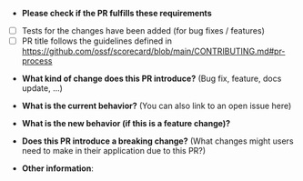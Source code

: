 * **Please check if the PR fulfills these requirements**
- [ ] Tests for the changes have been added (for bug fixes / features)
- [ ] PR title follows the guidelines defined in  https://github.com/ossf/scorecard/blob/main/CONTRIBUTING.md#pr-process

* **What kind of change does this PR introduce?** (Bug fix, feature, docs update, ...)



* **What is the current behavior?** (You can also link to an open issue here)



* **What is the new behavior (if this is a feature change)?**



* **Does this PR introduce a breaking change?** (What changes might users need to make in their application due to this PR?)



* **Other information**:
